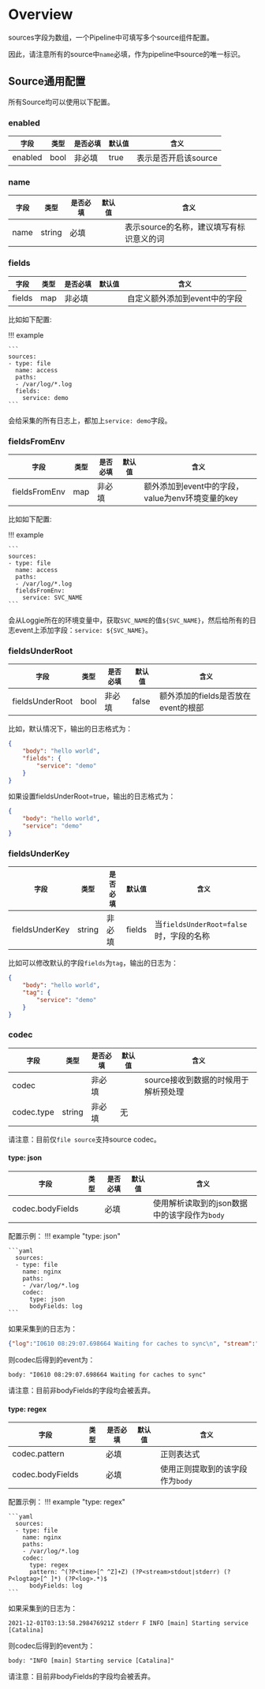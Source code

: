 # Overview

sources字段为数组，一个Pipeline中可填写多个source组件配置。

因此，请注意所有的source中`name`必填，作为pipeline中source的唯一标识。

## Source通用配置

所有Source均可以使用以下配置。

### enabled

|    `字段`   |    `类型`    |  `是否必填`  |  `默认值`  |  `含义`  |
| ---------- | ----------- | ----------- | --------- | -------- |
| enabled | bool  |    非必填    |   true  | 表示是否开启该source |


### name

|    `字段`   |    `类型`    |  `是否必填`  |  `默认值`  |  `含义`  |
| ---------- | ----------- | ----------- | --------- | -------- |
| name | string  |    必填    |     | 表示source的名称，建议填写有标识意义的词 |

### fields

|    `字段`   |    `类型`    |  `是否必填`  |  `默认值`  |  `含义`  |
| ---------- | ----------- | ----------- | --------- | -------- |
| fields | map  |    非必填    |     | 自定义额外添加到event中的字段 |

比如如下配置:

!!! example

    ```
    sources:
    - type: file
      name: access
      paths:
      - /var/log/*.log
      fields:
        service: demo
    ```

会给采集的所有日志上，都加上`service: demo`字段。

### fieldsFromEnv

|    `字段`   |    `类型`    |  `是否必填`  |  `默认值`  |  `含义`  |
| ---------- | ----------- | ----------- | --------- | -------- |
| fieldsFromEnv | map  |    非必填    |     | 额外添加到event中的字段，value为env环境变量的key |

比如如下配置:

!!! example

    ```
    sources:
    - type: file
      name: access
      paths:
      - /var/log/*.log
      fieldsFromEnv:
        service: SVC_NAME
    ```

会从Loggie所在的环境变量中，获取`SVC_NAME`的值`${SVC_NAME}`，然后给所有的日志event上添加字段：`service: ${SVC_NAME}`。

### fieldsUnderRoot

|    `字段`   |    `类型`    |  `是否必填`  |  `默认值`  |  `含义`  |
| ---------- | ----------- | ----------- | --------- | -------- |
| fieldsUnderRoot | bool  |    非必填    |   false  | 额外添加的fields是否放在event的根部 |

比如，默认情况下，输出的日志格式为：

```json
{
    "body": "hello world",
    "fields": {
        "service": "demo"
    }
}
```

如果设置fieldsUnderRoot=true，输出的日志格式为：

```json
{
    "body": "hello world",
    "service": "demo"
}
```


### fieldsUnderKey

|    `字段`   |    `类型`    |  `是否必填`  |  `默认值`  |  `含义`  |
| ---------- | ----------- | ----------- | --------- | -------- |
| fieldsUnderKey | string  |    非必填    |  fields   | 当`fieldsUnderRoot=false`时，字段的名称 |

比如可以修改默认的字段`fields`为`tag`，输出的日志为：

```json
{
    "body": "hello world",
    "tag": {
        "service": "demo"
    }
}
```

### codec

|    `字段`   |    `类型`    |  `是否必填`  |  `默认值`  |  `含义`  |
| ---------- | ----------- | ----------- | --------- | -------- |
| codec |   |    非必填    |    | source接收到数据的时候用于解析预处理 |
| codec.type | string  |    非必填    |   无 |  |

请注意：目前仅`file source`支持source codec。

#### type: json

|    `字段`   |    `类型`    |  `是否必填`  |  `默认值`  |  `含义`  |
| ---------- | ----------- | ----------- | --------- | -------- |
| codec.bodyFields |   |    必填    |    | 使用解析读取到的json数据中的该字段作为`body` |

配置示例：
!!! example "type: json"

    ```yaml
      sources:
      - type: file
        name: nginx
        paths:
        - /var/log/*.log
        codec:
          type: json
          bodyFields: log
    ```

如果采集到的日志为：
```json
{"log":"I0610 08:29:07.698664 Waiting for caches to sync\n", "stream":"stderr", "time:"2021-06-10T08:29:07.698731204Z"}
```
则codec后得到的event为：
```
body: "I0610 08:29:07.698664 Waiting for caches to sync"
```

请注意：目前非bodyFields的字段均会被丢弃。


#### type: regex

|    `字段`   |    `类型`    |  `是否必填`  |  `默认值`  |  `含义`  |
| ---------- | ----------- | ----------- | --------- | -------- |
| codec.pattern |   |    必填    |    | 正则表达式 |
| codec.bodyFields |   |    必填    |    | 使用正则提取到的该字段作为`body` |

配置示例：
!!! example "type: regex"

    ```yaml
      sources:
      - type: file
        name: nginx
        paths:
        - /var/log/*.log
        codec:
          type: regex
          pattern: ^(?P<time>[^ ^Z]+Z) (?P<stream>stdout|stderr) (?P<logtag>[^ ]*) (?P<log>.*)$
          bodyFields: log
    ```

如果采集到的日志为：
```
2021-12-01T03:13:58.298476921Z stderr F INFO [main] Starting service [Catalina]
```
则codec后得到的event为：
```
body: "INFO [main] Starting service [Catalina]"
```

请注意：目前非bodyFields的字段均会被丢弃。